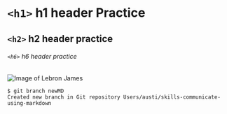 # `<h1>` h1 header Practice
## `<h2>` h2 header practice
###### `<h6>` h6 header practice
![Image of Lebron James](https://upload.wikimedia.org/wikipedia/commons/7/7a/LeBron_James_%2851959977144%29_%28cropped2%29.jpg)
```
$ git branch newMD
Created new branch in Git repository Users/austi/skills-communicate-using-markdown
```
